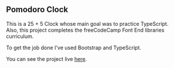 ## Pomodoro Clock

This is a 25 + 5 Clock whose main goal was to practice TypeScript.  
Also, this project completes the freeCodeCamp Font End libraries curriculum.

To get the job done I've used Bootstrap and TypeScript.

You can see the project live [here](https://jvitoralb.github.io/25-5Clock/).